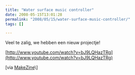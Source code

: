 ```yaml
---
title: "Water surface music controller"
date: 2008-05-15T13:01:28
permalink: "2008/05/15/water-surface-music-controller/"
tags: []

---
```

Veel te zalig, we hebben een nieuw projectje!

[http://www.youtube.com/watch?v=bJ9LQHazTRg](http://www.youtube.com/watch?v=bJ9LQHazTRg)

\[via [MakeZine](http://blog.makezine.com/archive/2008/05/toriton_plus_water_surfac.html?CMP=OTC-0D6B48984890 "http://blog.makezine.com/archive/2008/05/toriton_plus_water_surfac.html?CMP=OTC-0D6B48984890")\]
